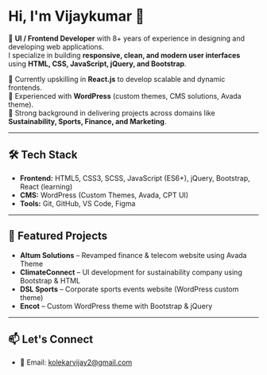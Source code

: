 # Hi, I'm Vijaykumar 👋  

🌟 **UI / Frontend Developer** with 8+ years of experience in designing and developing web applications.  
I specialize in building **responsive, clean, and modern user interfaces** using **HTML, CSS, JavaScript, jQuery, and Bootstrap**.  

🔹 Currently upskilling in **React.js** to develop scalable and dynamic frontends.  
🔹 Experienced with **WordPress** (custom themes, CMS solutions, Avada theme).  
🔹 Strong background in delivering projects across domains like **Sustainability, Sports, Finance, and Marketing**.  

---

## 🛠️ Tech Stack
- **Frontend:** HTML5, CSS3, SCSS, JavaScript (ES6+), jQuery, Bootstrap, React (learning)  
- **CMS:** WordPress (Custom Themes, Avada, CPT UI)  
- **Tools:** Git, GitHub, VS Code, Figma  

---

## 📌 Featured Projects
- **Altum Solutions** – Revamped finance & telecom website using Avada Theme  
- **ClimateConnect** – UI development for sustainability company using Bootstrap & HTML  
- **DSL Sports** – Corporate sports events website (WordPress custom theme)  
- **Encot** – Custom WordPress theme with Bootstrap & jQuery  

---

## 📫 Let's Connect
- 📧 Email: kolekarvijay2@gmail.com
